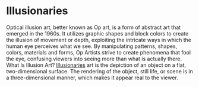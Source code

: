 # Illusionaries
Optical illusion art, better known as Op art, is a form of abstract art that emerged in the 1960s. It utilizes graphic shapes and block colors to create the illusion of movement or depth, exploiting the intricate ways in which the human eye perceives what we see. By manipulating patterns, shapes, colors, materials and forms, Op Artists strive to create phenomena that fool the eye, confusing viewers into seeing more than what is actually there. What Is Illusion Art? [Illusionaries](https://www.illusionaries.com) art is the depiction of an object on a flat, two-dimensional surface. The rendering of the object, still life, or scene is in a three-dimensional manner, which makes it appear real to the viewer.

